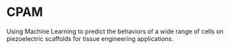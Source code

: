 # CPAM
Using Machine Learning to predict the behaviors of a wide range of cells on piezoelectric scaffolds for tissue engineering applications.  
